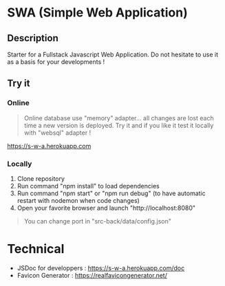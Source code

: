 # SWA (Simple Web Application)

## Description
Starter for a Fullstack Javascript Web Application.
Do not hesitate to use it as a basis for your developments !

## Try it

### Online
> Online database use "memory" adapter... all changes are lost each time a new version is deployed. Try it and if you like it test it locally with "websql" adapter !

https://s-w-a.herokuapp.com

### Locally
1. Clone repository
2. Run command "npm install" to load dependencies
3. Run command "npm start" or "npm run debug" (to have automatic restart with nodemon when code changes)
4. Open your favorite browser and launch "http://localhost:8080" 
> You can change port in "src-back/data/config.json"

# Technical
* JSDoc for developpers : https://s-w-a.herokuapp.com/doc
* Favicon Generator : https://realfavicongenerator.net/